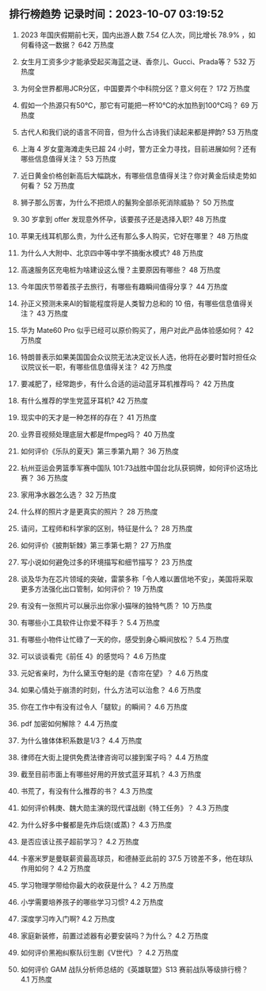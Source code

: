 
## 排行榜趋势 记录时间：2023-10-07 03:19:52
  
  1. 2023 年国庆假期前七天，国内出游人数 7.54 亿人次，同比增长 78.9% ，如何看待这一数据？ 642 万热度
    
  2. 女生月工资多少才能承受起买海蓝之谜、香奈儿、Gucci、Prada等？ 532 万热度
    
  3. 为何全世界都用JCR分区，中国要弄个中科院分区？意义何在？ 172 万热度
    
  4. 假如一个热源只有50℃，那它有可能把一杯10℃的水加热到100℃吗？ 69 万热度
    
  5. 古代人和我们说的语言不同音，但为什么古诗我们读起来都是押韵? 53 万热度
    
  6. 上海 4 岁女童海滩走失已超 24 小时，警方正全力寻找，目前进展如何？还有哪些信息值得关注？ 53 万热度
    
  7. 近日黄金价格创新高后大幅跳水，有哪些信息值得关注？你对黄金后续走势如何看？ 52 万热度
    
  8. 狮子那么厉害，为什么不把烦人的鬣狗全部杀死消除威胁？ 50 万热度
    
  9. 30 岁拿到 offer 发现意外怀孕，该要孩子还是选择入职? 48 万热度
    
  10. 苹果无线耳机那么贵，为什么还有那么多人购买，它好在哪里？ 48 万热度
    
  11. 为什么人大附中、北京四中等中学不搞衡水模式? 48 万热度
    
  12. 高速服务区充电桩为啥建设这么慢？主要原因有哪些？ 48 万热度
    
  13. 今年国庆节带着孩子去旅行，有哪些有趣瞬间值得分享？ 44 万热度
    
  14. 孙正义预测未来AI的智能程度将是人类智力总和的 10 倍，有哪些信息值得关注？ 43 万热度
    
  15. 华为 Mate60 Pro 似乎已经可以原价购买了，用户对此产品体验感如何？ 42 万热度
    
  16. 特朗普表示如果美国国会众议院无法决定议长人选，他将在必要时暂时担任众议院议长一职，有哪些信息值得关注？ 42 万热度
    
  17. 要减肥了，经常跑步，有什么合适的运动蓝牙耳机推荐吗？ 42 万热度
    
  18. 有什么推荐的学生党蓝牙耳机? 42 万热度
    
  19. 现实中的天才是一种怎样的存在？ 41 万热度
    
  20. 业界音视频处理底层大都是ffmpeg吗？ 40 万热度
    
  21. 如何评价《乐队的夏天》第三季第九期？ 36 万热度
    
  22. 杭州亚运会男篮季军赛中国队 101:73战胜中国台北队获铜牌，如何评价这场比赛？ 36 万热度
    
  23. 家用净水器怎么选？ 32 万热度
    
  24. 什么样的照片才是更真实的照片？ 28 万热度
    
  25. 请问，工程师和科学家的区别，特征是什么？ 28 万热度
    
  26. 如何评价《披荆斩棘》第三季第七期？ 27 万热度
    
  27. 写小说如何避免过多的环境描写和细节描写？ 23 万热度
    
  28. 谈及华为在芯片领域的突破，雷蒙多称「令人难以置信地不安」，美国将采取更多方法强化出口管制，如何评价？ 19 万热度
    
  29. 有没有一张照片可以展示出你家小猫咪的独特气质？ 10 万热度
    
  30. 有哪些小工具软件让你爱不释手？ 5.4 万热度
    
  31. 有哪些小物件让忙碌了一天的你，感受到身心瞬间放松？ 5.4 万热度
    
  32. 可以谈谈看完《前任 4》的感觉吗？ 4.6 万热度
    
  33. 元妃省亲时，为什么黛玉夺魁的是《杏帘在望》？ 4.6 万热度
    
  34. 如果心情处于崩溃的时刻，什么方法可以治愈？ 4.6 万热度
    
  35. 你在工作中有没有过令人「腿软」的瞬间？ 4.6 万热度
    
  36. pdf 加密如何解除？ 4.4 万热度
    
  37. 为什么锥体体积系数是1/3？ 4.4 万热度
    
  38. 律师在大街上提供免费法律咨询可以接到案子吗？ 4.4 万热度
    
  39. 截至目前市面上有哪些好用的开放式蓝牙耳机？ 4.3 万热度
    
  40. 书荒了，有没有什么推荐的书？ 4.3 万热度
    
  41. 如何评价韩庚、魏大勋主演的现代谍战剧《特工任务》？ 4.3 万热度
    
  42. 为什么好多中餐都是先炸后烧(或蒸)？ 4.3 万热度
    
  43. 是否应该让孩子超前学习？ 4.2 万热度
    
  44. 卡塞米罗是曼联薪资最高球员，和德赫亚此前的 37.5 万镑差不多，他在球队作用如何？ 4.2 万热度
    
  45. 学习物理学带给你最大的收获是什么？ 4.2 万热度
    
  46. 小学需要培养孩子的哪些学习习惯? 4.2 万热度
    
  47. 深度学习咋入门啊? 4.2 万热度
    
  48. 家庭新装修，前置过滤器有必要安装吗？为什么？ 4.2 万热度
    
  49. 如何评价黑袍纠察队衍生剧《V世代》？ 4.2 万热度
    
  50. 如何评价 GAM 战队分析师总结的《英雄联盟》S13 赛前战队等级排行榜？ 4.1 万热度
    